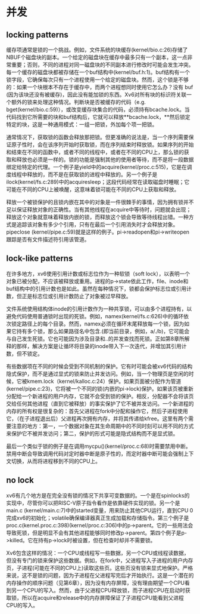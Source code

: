 # 并发

## locking patterns 

缓存项通常是锁的一个挑战。例如，文件系统的块缓存(kernel/bio.c:26)存储了NBUF个磁盘块的副本。一个给定的磁盘块在缓存中最多只有一个副本，这一点非常重要；否则，不同的进程对同一磁盘块的不同副本进行修改时可能会发生冲突。每一个缓存的磁盘块都被存储在一个buf结构中(kernel/buf.h:1)。buf结构有一个锁字段，它确保每次只有一个进程使用一个给定的磁盘块。然而，这个锁是不够的：如果一个块根本不存在于缓存中，而两个进程想同时使用它怎么办？没有 buf (因为该块还没有被缓存)，因此没有能加锁的东西。Xv6对所有块的标识符关联一个额外的锁来处理这种情况。判断块是否被缓存的代码（e.g. bget(kernel/bio.c:59)），或改变缓存块集合的代码，必须持有bcache.lock。当代码找到它所需要的块和buf结构后，它就可以释放**bcache.lock，**然后锁定特定的块，这是一种通用模式：一组一把锁，外加每个项一把锁。

通常情况下，获取锁的函数会释放那把锁。但更准确的说法是，当一个序列需要保证原子性时，会在该序列开始时获取锁，而在序列结束时释放锁。如果序列的开始和结束在不同的函数中，或者不同的线程中，或者在不同的CPU上，那么锁的获取和释放也必须是一样的。锁的功能是强制其他的使用者等待，而不是将一段数据绑定给特定的代理。一个例子是yield中的acquire(kernel/proc.c:515)，它是在调度线程中释放的，而不是在获取锁的进程中释放的。另一个例子是ilock(kernel/fs.c:289)中的acquiresleep；这段代码经常在读取磁盘时睡眠；它可能在不同的CPU上被唤醒，这意味着锁可能在不同的CPU上获取和释放。

释放一个被锁保护的且锁内嵌在其中的对象是一件很棘手的事情，因为拥有锁并不足以保证释放对象的正确性。当有其他线程在acquire中等待时，问题就会出现；释放这个对象就意味着释放内嵌的锁，而释放这个锁会导致等待线程出错。一种方式是追踪该对象有多少个引用，只有在最后一个引用消失时才会释放对象。pipeclose (kernel/pipe.c:59)就是这样的例子。pi->readopen和pi->writeopen跟踪是否有文件描述符引用该管道。

## lock-like patterns

在许多地方，xv6使用引用计数或标志位作为一种软锁（soft lock），以表明一个对象已被分配，不应该被释放或重用。进程的p->state依此工作，file、inode和buf结构中的引用计数也是如此。虽然在每种情况下，锁都会保护标志位或引用计数，但正是标志位或引用计数防止了对象被过早释放。

文件系统使用结构体inode的引用计数作为一种共享锁，可以由多个进程持有，以避免代码使用普通锁时出现的死锁。例如，namex(kernel/fs.c:626)中的循环依次锁定路径上的每个目录。然而，namex必须在循环末尾释放每一个锁，因为如果它持有多个锁，那么如果路径名中包含.(即当前目录，例如，a/./b)，它可能会与自己发生死锁。它也可能因为涉及目录和..的并发查找而死锁。正如第8章所解释的那样，解决方案是让循环将目录的inode带入下一次迭代，并增加其引用计数，但不锁定。

有些数据项在不同的时候会受到不同机制的保护。它有时可能会被xv6代码的结构隐式保护，而不是通过显式的锁来防止并发访问。例如，当一个物理页是空闲的时候，它被kmem.lock（kernel/kalloc.c:24）保护。如果页面被分配作为管道(kernel/pipe.c:23)，它将被一个不同的锁(内嵌的pi->lock)保护。如果该页被重新分配给一个新进程的用户内存，它就不会受到锁的保护。相反，分配器不会将该页交给任何其他进程（直到它被释放）的事实保护了它不被并发访问。一个新进程的内存的所有权是很复杂的：首先父进程在fork中分配和操作它，然后子进程使用它，（在子进程退出后）父进程再次拥有内存，并将其传递给kfree。这里有两个需要注意的地方：第一，一个数据对象在其生命周期中的不同时刻可以用不同的方式来保护它不被并发访问；第二，保护的形式可能是隐式结构而不是显式锁。

最后一个类似于锁的例子是在调用mycpu()(kernel/proc.c:68)时需要禁用中断。禁用中断会导致调用代码对定时器中断是原子性的，而定时器中断可能会强制上下文切换，从而将进程移到不同的CPU上。


## no lock 

xv6有几个地方是在完全没有锁的情况下共享可变数据的。一个是在spinlocks的实现中，尽管你可以把RISC-V原子指令看作是依靠硬件实现的锁。另一个是main.c (kernel/main.c:7)中的started变量，用来防止其他CPU运行，直到CPU 0完成xv6的初始化；volatile确保编译器真正生成加载和存储指令。第三个例子是proc.c(kernel.proc.c:398)(kernel/proc.c:306)中的p->parent。它的一些用法会导致死锁，但是明显不会有其他进程能够同时修改p->parent。第四个例子是p->killed。它在持有p->lock时被设置，但在检查时却并不需要锁。

Xv6包含这样的情况：一个CPU或线程写一些数据，另一个CPU或线程读数据，但没有专门的锁来保护这些数据。例如，在fork中，父进程写入子进程的用户内存页，子进程(可能在不同的CPU上)读取这些页。这些页没有锁来显式地保护。严格来说，这不是锁的问题，因为子进程在父进程写完后才开始执行。这是一个潜在的内存操作的顺序问题（见第6章），因为没有内存屏障，没有理由期望一个CPU看到另一个CPU的写入。然而，由于父进程CPU释放锁，而子进程CPU在启动时获取锁，所以在acquire和release中的内存屏障保证了子进程CPU能看到父进程CPU的写入。


